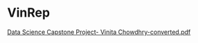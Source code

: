 # VinRep
[Data Science  Capstone Project- Vinita Chowdhry-converted.pdf](https://github.com/Vinita-Arora/VinRep/files/6525397/Data.Science.Capstone.Project-.Vinita.Chowdhry-converted.pdf)

